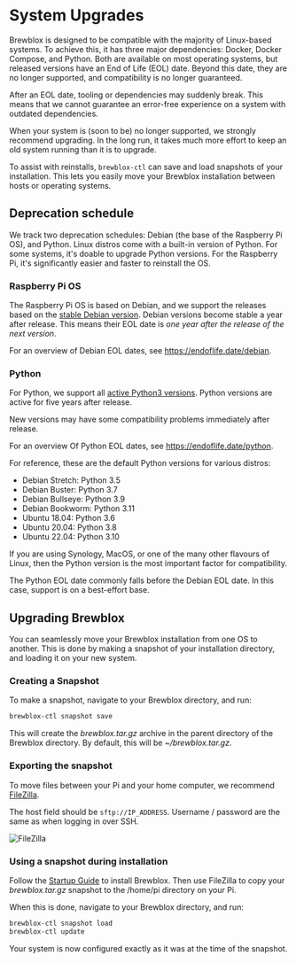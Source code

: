 # System Upgrades

Brewblox is designed to be compatible with the majority of Linux-based systems.
To achieve this, it has three major dependencies: Docker, Docker Compose, and Python.
Both are available on most operating systems, but released versions have an End of Life (EOL) date.
Beyond this date, they are no longer supported, and compatibility is no longer guaranteed.

After an EOL date, tooling or dependencies may suddenly break.
This means that we cannot guarantee an error-free experience on a system with outdated dependencies.

When your system is (soon to be) no longer supported, we strongly recommend upgrading.
In the long run, it takes much more effort to keep an old system running than it is to upgrade.

To assist with reinstalls, `brewblox-ctl` can save and load snapshots of your installation.
This lets you easily move your Brewblox installation between hosts or operating systems.

## Deprecation schedule

We track two deprecation schedules: Debian (the base of the Raspberry Pi OS), and Python.
Linux distros come with a built-in version of Python.
For some systems, it's doable to upgrade Python versions.
For the Raspberry Pi, it's significantly easier and faster to reinstall the OS.

### Raspberry Pi OS

The Raspberry Pi OS is based on Debian,
and we support the releases based on the [stable Debian version](https://wiki.debian.org/DebianReleases).
Debian versions become stable a year after release.
This means their EOL date is *one year after the release of the next version*.

For an overview of Debian EOL dates, see <https://endoflife.date/debian>.

### Python

For Python, we support all [active Python3 versions](https://devguide.python.org/#status-of-python-branches).
Python versions are active for five years after release.

New versions may have some compatibility problems immediately after release.

For an overview Of Python EOL dates, see <https://endoflife.date/python>.

For reference, these are the default Python versions for various distros:

- Debian Stretch: Python 3.5
- Debian Buster: Python 3.7
- Debian Bullseye: Python 3.9
- Debian Bookworm: Python 3.11
- Ubuntu 18.04: Python 3.6
- Ubuntu 20.04: Python 3.8
- Ubuntu 22.04: Python 3.10

If you are using Synology, MacOS, or one of the many other flavours of Linux,
then the Python version is the most important factor for compatibility.

The Python EOL date commonly falls before the Debian EOL date.
In this case, support is on a best-effort base.

## Upgrading Brewblox

You can seamlessly move your Brewblox installation from one OS to another.
This is done by making a snapshot of your installation directory, and loading it on your new system.

### Creating a Snapshot

To make a snapshot, navigate to your Brewblox directory, and run:

```sh
brewblox-ctl snapshot save
```

This will create the *brewblox.tar.gz* archive in the parent directory of the Brewblox directory. By default, this will be *~/brewblox.tar.gz*.

### Exporting the snapshot

To move files between your Pi and your home computer, we recommend [FileZilla](https://filezilla-project.org/).

The host field should be `sftp://IP_ADDRESS`. Username / password are the same as when logging in over SSH.

![FileZilla](../images/filezilla-brewblox-snapshot.png)

### Using a snapshot during installation

Follow the [Startup Guide](./startup.md) to install Brewblox.
Then use FileZilla to copy your *brewblox.tar.gz* snapshot to the /home/pi directory on your Pi.

When this is done, navigate to your Brewblox directory, and run:

```sh
brewblox-ctl snapshot load
brewblox-ctl update
```

Your system is now configured exactly as it was at the time of the snapshot.
